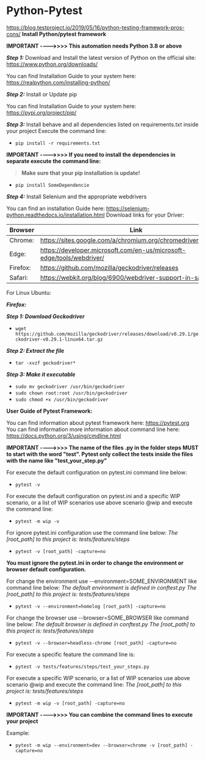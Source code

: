 # Python-Pytest
https://blog.testproject.io/2019/05/16/python-testing-framework-pros-cons/
**Install Python/pytest framework**

**IMPORTANT ---->>>>  This automation needs Python 3.8 or above**

***Step 1:*** Download and Install the latest version of Python on the official site: https://www.python.org/downloads/
        
You can find Installation Guide to your system here:  https://realpython.com/installing-python/


***Step 2:*** Install or Update pip
        
You can find Installation Guide to your system here:  https://pypi.org/project/pip/


***Step 3:*** Install behave and all dependencies listed on requirements.txt inside your project
        Execute the command line:
        
* `pip install -r requirements.txt` 

**IMPORTANT ---->>>>  If you need to install the dependencies in separate execute the command line:**
                  
                  
> **Make sure that your pip installation is update!** 

        
* `pip install SomeDependencie` 

***Step 4:*** Install Selenium and the appropriate webdrivers
       
You can find an installation Guide here:  https://selenium-python.readthedocs.io/installation.html
Download links for your Driver:
        
        
| Browser | Link                                                                  |
| ------  | --------------------------------------------------------------------- |
| Chrome: | https://sites.google.com/a/chromium.org/chromedriver/downloads        |
| Edge:   | https://developer.microsoft.com/en-us/microsoft-edge/tools/webdriver/ | 
| Firefox:| https://github.com/mozilla/geckodriver/releases                       | 
| Safari: | https://webkit.org/blog/6900/webdriver-support-in-safari-10/          | 
       
For Linux Ubuntu:

***Firefox:***

***Step 1: Download Geckodriver***
*   `wget https://github.com/mozilla/geckodriver/releases/download/v0.29.1/geckodriver-v0.29.1-linux64.tar.gz`

***Step 2: Extract the file***
*   `tar -xvzf geckodriver*`

***Step 3: Make it executable***
*   `sudo mv geckodriver /usr/bin/geckodriver`
*   `sudo chown root:root /usr/bin/geckodriver`
*   `sudo chmod +x /usr/bin/geckodriver`


**User Guide of Pytest Framework:**

You can find information about pytest framework here: https://pytest.org
You can find information more information about command line here: https://docs.python.org/3/using/cmdline.html

**IMPORTANT ---->>>>  The name of the files .py in the folder steps MUST to start with the word "test". Pytest only 
collect the tests inside the files with the name like "test_your_step.py"** 

For execute the default configuration on pytest.ini command line below:

*   `pytest -v` 

For execute the default configuration on pytest.ini and a specific WIP scenario, or a list of WIP scenarios use above scenario @wip and execute the command line:

*   `pytest -m wip -v` 

For ignore pytest.ini configuration use the command line below:
        *The [root_path] to this project is: tests/features/steps*

*   `pytest -v [root_path] -capture=no` 

**You must ignore the pytest.ini in order to change the environment or browser default configuration.**

For change the environment use --environment=SOME_ENVIRONMENT like command line below:
        *The default environment is defined in conftest.py*
        *The [root_path] to this project is: tests/features/steps*
      
*   `pytest -v --environment=homolog [root_path] -capture=no` 


For change the browser use --browser=SOME_BROWSER like command line below:
        *The default browser is defined in conftest.py*
        *The [root_path] to this project is: tests/features/steps*

*  `pytest -v --browser=headless-chrome [root_path] -capture=no` 

For execute a specific feature the command line is:
        
*  `pytest -v tests/features/steps/test_your_steps.py` 


For execute a specific WIP scenario, or a list of WIP scenarios use above scenario @wip and execute the command line:
        *The [root_path] to this project is: tests/features/steps*

*  `pytest -m wip -v [root_path] -capture=no` 


**IMPORTANT ---->>>>  You can combine the command lines to execute your project**

Example:
      
*  `pytest -m wip --environment=dev --browser=chrome -v [root_path] -capture=no`